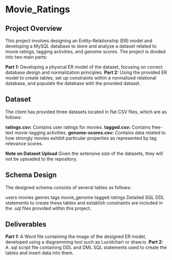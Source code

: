 # Movie_Ratings

## Project Overview
This project involves designing an Entity-Relationship (ER) model and developing a MySQL database to store and analyze a dataset related to movie ratings, tagging activities, and genome scores. The project is divided into two main parts:

**Part 1:** Developing a physical ER model of the dataset, focusing on correct database design and normalization principles.
**Part 2:** Using the provided ER model to create tables, set up constraints within a normalized relational database, and populate the database with the provided dataset.

## Dataset
The client has provided three datasets located in flat CSV files, which are as follows:

**ratings.csv:** Contains user ratings for movies.
**tagged.csv:** Contains free-text movie-tagging activities.
**genome-scores.csv:** Contains data related to how strongly movies exhibit particular properties as represented by tag relevance scores.

**Note on Dataset Upload**
Given the extensive size of the datasets, they will not be uploaded to the repository. 

## Schema Design

The designed schema consists of several tables as follows:

users
movies
genres
tags
movie_genome
tagged
ratings
Detailed SQL DDL statements to create these tables and establish constraints are included in the .sql files provided within this project.

## Deliverables

**Part 1:** A Word file containing the image of the designed ER model, developed using a diagramming tool such as Lucidchart or draw.io.
**Part 2:** A .sql script file containing DDL and DML SQL statements used to create the tables and insert data into them.
